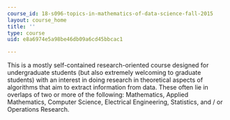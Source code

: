 ```yaml
---
course_id: 18-s096-topics-in-mathematics-of-data-science-fall-2015
layout: course_home
title: ''
type: course
uid: e8a6974e5a98be46db09a6cd45bbcac1

---
```

This is a mostly self-contained research-oriented course designed for undergraduate students (but also extremely welcoming to graduate students) with an interest in doing research in theoretical aspects of algorithms that aim to extract information from data. These often lie in overlaps of two or more of the following: Mathematics, Applied Mathematics, Computer Science, Electrical Engineering, Statistics, and / or Operations Research.

